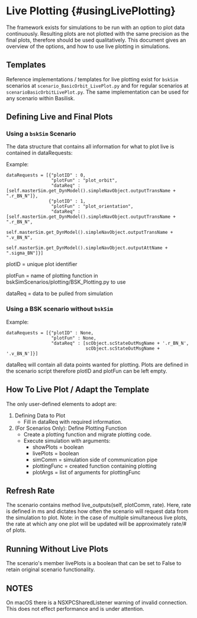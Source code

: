 # Live Plotting {#usingLivePlotting}

The framework exists for simulations to be run with an option to plot data continuously. Resulting plots are not plotted with the same precision as the final plots, therefore should be used qualitatively. This document gives an overview of the options, and how to use live plotting in simulations. 

## Templates

Reference implementations / templates for live plotting exist for `bskSim` scenarios at `scenario_BasicOrbit_LivePlot.py` and for regular scenarios at `scenarioBasicOrbitLivePlot.py`. The same implementation can be used for any scenario within Basilisk.

## Defining Live and Final Plots
### Using a `bskSim` Scenario
The data structure that contains all information for what to plot live is contained in dataRequests: 

Example: 
```
dataRequests = [{"plotID" : 0, 
                 "plotFun" : "plot_orbit", 
                 "dataReq" : [self.masterSim.get_DynModel().simpleNavObject.outputTransName + ".r_BN_N"]}, 
                {"plotID" : 1, 
                 "plotFun" : "plot_orientation", 
                 "dataReq" : [self.masterSim.get_DynModel().simpleNavObject.outputTransName + ".r_BN_N", 
                              self.masterSim.get_DynModel().simpleNavObject.outputTransName + ".v_BN_N", 
                              self.masterSim.get_DynModel().simpleNavObject.outputAttName + ".sigma_BN"]}] 
```
plotID = unique plot identifier 

plotFun = name of plotting function in bskSimScenarios/plotting/BSK_Plotting.py to use 

dataReq = data to be pulled from simulation 

### Using a BSK scenario without `bskSim`
Example: 

```
dataRequests = [{"plotID" : None, 
                 "plotFun" : None, 
                 "dataReq" : [scObject.scStateOutMsgName + '.r_BN_N', 
                              scObject.scStateOutMsgName + '.v_BN_N']}] 
```

dataReq will contain all data points wanted for plotting. Plots are defined in the scenario script therefore plotID and plotFun can be left empty. 

## How To Live Plot / Adapt the Template 
The only user-defined elements to adopt are: 

1. Defining Data to Plot
    * Fill in dataReq with required information. 
2. (For Scenarios Only): Define Plotting Function
    * Create a plotting function and migrate plotting code.
    * Execute simulation with arguments: 
        * showPlots = boolean 
        * livePlots = boolean
        * simComm = simulation side of communication pipe 
        * plottingFunc = created function containing plotting 
        * plotArgs = list of arguments for plottingFunc     

## Refresh Rate

The scenario contains method live_outputs(self, plotComm, rate). Here, rate is defined in ms and dictates how often the scenario will request data from the simulation to plot. Note: in the case of multiple simultaneous live plots, the rate at which any one plot will be updated will be approximately rate/# of plots. 

## Running Without Live Plots

The scenario's member livePlots is a boolean that can be set to False to retain original scenario functionality. 

## NOTES

On macOS there is a NSXPCSharedListener warning of invalid connection. This does not effect performance and is under attention.  

